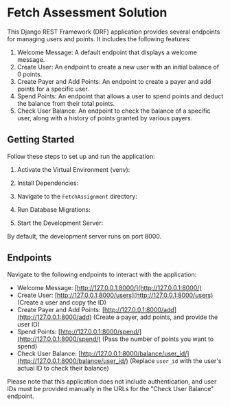 # Fetch Assessment Solution

This Django REST Framework (DRF) application provides several endpoints for managing users and points. It includes the following features:

1. Welcome Message: A default endpoint that displays a welcome message.
2. Create User: An endpoint to create a new user with an initial balance of 0 points.
3. Create Payer and Add Points: An endpoint to create a payer and add points for a specific user.
4. Spend Points: An endpoint that allows a user to spend points and deduct the balance from their total points.
5. Check User Balance: An endpoint to check the balance of a specific user, along with a history of points granted by various payers.

## Getting Started

Follow these steps to set up and run the application:

1. Activate the Virtual Environment (venv):

2. Install Dependencies:

3. Navigate to the `FetchAssignment` directory:

4. Run Database Migrations:

5. Start the Development Server:

By default, the development server runs on port 8000.

## Endpoints

Navigate to the following endpoints to interact with the application:

- Welcome Message: [http://127.0.0.1:8000/](http://127.0.0.1:8000/)
- Create User: [http://127.0.0.1:8000/users](http://127.0.0.1:8000/users) (Create a user and copy the ID)
- Create Payer and Add Points: [http://127.0.0.1:8000/add](http://127.0.0.1:8000/add) (Create a payer, add points, and provide the user ID)
- Spend Points: [http://127.0.0.1:8000/spend/](http://127.0.0.1:8000/spend/) (Pass the number of points you want to spend)
- Check User Balance: [http://127.0.0.1:8000/balance/user_id/](http://127.0.0.1:8000/balance/user_id/) (Replace `user_id` with the user's actual ID to check their balance)

Please note that this application does not include authentication, and user IDs must be provided manually in the URLs for the "Check User Balance" endpoint.
